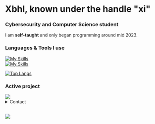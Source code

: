 # Xbhl, known under the handle "xi"
### Cybersecurity and Computer Science student 
I am **self-taught** and only began programming around mid 2023.
### Languages & Tools I use
[![My Skills](https://skillicons.dev/icons?i=cs,py,cpp&perline=4&theme=dark)](https://skillicons.dev)    
[![My Skills](https://skillicons.dev/icons?i=visualstudio,vscode,dotnet&perline=4&theme=dark)](https://skillicons.dev)    

[![Top Langs](https://github-readme-stats-git-masterrstaa-rickstaa.vercel.app/api/top-langs/?username=xbhl&theme=tokyonight)](https://github.com/anuraghazra/github-readme-stats)

### Active project
<a href="https://github.com/xbhl/microphone-clap">
  <img align="center" src="https://github-readme-stats.vercel.app/api/pin/?username=xbhl&repo=microphone-clap&theme=tokyonight">
</a>

<details>
<summary>Contact</summary>
Discord: @xbhl <br>
Telegram: t.me/xbhlll <br>
</details>

<br> ![](https://komarev.com/ghpvc/?username=xbhl)
